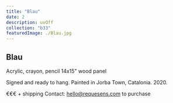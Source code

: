```yaml
---
title: "Blau"
date: 2
description: uvOff
collection: "b33"
featuredImage: ./Blau.jpg
---
```


## Blau

Acrylic, crayon, pencil
14x15" wood panel

Signed and ready to hang.
Painted in Jorba Town, Catalonia. 2020.

€€€ + shipping
Contact: hello@requesens.com to purchase